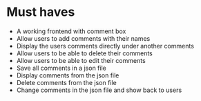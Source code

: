 # Must haves

- A working frontend with comment box
- Allow users to add comments with their names
- Display the users comments directly under another comments
- Allow users to be able to delete their comments
- Allow users to be able to edit their comments
- Save all comments in a json file
- Display comments from the json file
- Delete comments from the json file
- Change comments in the json file and show back to users
